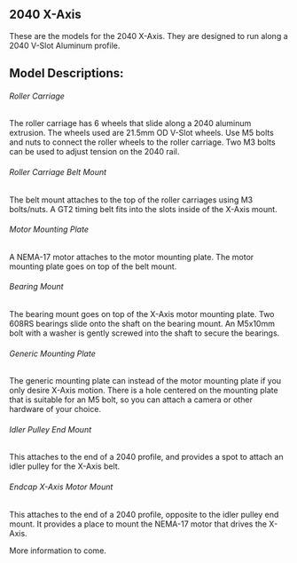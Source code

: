 ## 2040 X-Axis

These are the models for the 2040 X-Axis. They are designed to run along a 2040 V-Slot Aluminum profile.


## Model Descriptions:

###### Roller Carriage

The roller carriage has 6 wheels that slide along a 2040 aluminum extrusion. The wheels used are 21.5mm OD V-Slot wheels. Use M5 bolts and nuts to connect the roller wheels to the roller carriage. Two M3 bolts can be used to adjust tension on the 2040 rail.

###### Roller Carriage Belt Mount

The belt mount attaches to the top of the roller carriages using M3 bolts/nuts. A GT2 timing belt fits into the slots inside of the X-Axis mount.

###### Motor Mounting Plate

A NEMA-17 motor attaches to the motor mounting plate. The motor mounting plate goes on top of the belt mount.

###### Bearing Mount

The bearing mount goes on top of the X-Axis motor mounting plate. Two 608RS bearings slide onto the shaft on the bearing mount. An M5x10mm bolt with a washer is gently screwed into the shaft to secure the bearings.

###### Generic Mounting Plate

The generic mounting plate can instead of the motor mounting plate if you only desire X-Axis motion. There is a hole centered on the mounting plate that is suitable for an M5 bolt, so you can attach a camera or other hardware of your choice.


###### Idler Pulley End Mount

This attaches to the end of a 2040 profile, and provides a spot to attach an idler pulley for the X-Axis belt.

###### Endcap X-Axis Motor Mount

This attaches to the end of a 2040 profile, opposite to the idler pulley end mount. It provides a place to mount the NEMA-17 motor that drives the X-Axis.


More information to come.
